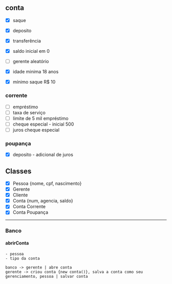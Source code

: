 ## conta
 - [x] saque
 - [x] deposito
 - [x] transferência
 - [x] saldo inicial em 0
 - [ ] gerente aleatório
 - [x] idade minima 18 anos
 - [x] mínimo saque R$ 10


### corrente
 - [ ] empréstimo
 - [ ] taxa de serviço
 - [ ] limite de 5 mil empréstimo
 - [ ] cheque especial - inicial 500
 - [ ] juros cheque especial

### poupança
 - [x] deposito - adicional de juros



## Classes
- [x] Pessoa {nome, cpf, nascimento} 
- [x] <Pessoa>Gerente
- [x] <Pessoa>Cliente
- [x] Conta {num, agencia, saldo}
- [x] <Conta>Conta Corrente 
- [x] <Conta>Conta Poupança

---


### Banco

#### abrirConta
    - pessoa
    - tipo da conta

    banco -> gerente | abre conta
    gerente -> criou conta {new conta()}, salva a conta como seu gerenciamento, pessoa | salvar conta 